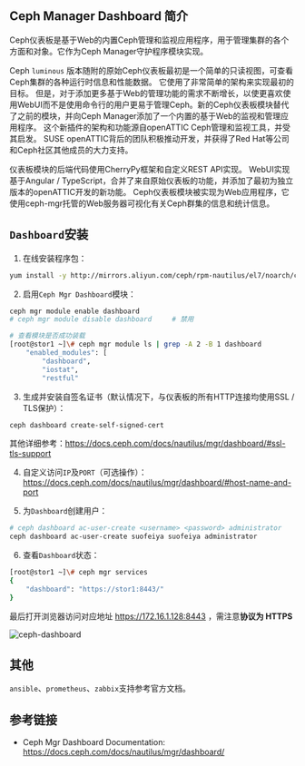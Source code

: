 ## Ceph Manager Dashboard 简介

Ceph仪表板是基于Web的内置Ceph管理和监视应用程序，用于管理集群的各个方面和对象。它作为Ceph Manager守护程序模块实现。

Ceph `luminous` 版本随附的原始Ceph仪表板最初是一个简单的只读视图，可查看Ceph集群的各种运行时信息和性能数据。 它使用了非常简单的架构来实现最初的目标。 但是，对于添加更多基于Web的管理功能的需求不断增长，以使更喜欢使用WebUI而不是使用命令行的用户更易于管理Ceph。新的Ceph仪表板模块替代了之前的模块，并向Ceph Manager添加了一个内置的基于Web的监视和管理应用程序。 这个新插件的架构和功能源自openATTIC Ceph管理和监视工具，并受其启发。 SUSE openATTIC背后的团队积极推动开发，并获得了Red Hat等公司和Ceph社区其他成员的大力支持。

仪表板模块的后端代码使用CherryPy框架和自定义REST API实现。 WebUI实现基于Angular / TypeScript，合并了来自原始仪表板的功能，并添加了最初为独立版本的openATTIC开发的新功能。 Ceph仪表板模块被实现为Web应用程序，它使用ceph-mgr托管的Web服务器可视化有关Ceph群集的信息和统计信息。

## `Dashboard`安装

1. 在线安装程序包：

```bash
yum install -y http://mirrors.aliyun.com/ceph/rpm-nautilus/el7/noarch/ceph-grafana-dashboards-14.2.9-0.el7.noarch.rpm
```

2. 启用`Ceph Mgr Dashboard`模块：

```bash
ceph mgr module enable dashboard
# ceph mgr module disable dashboard		# 禁用

# 查看模块是否成功装载
[root@stor1 ~]\# ceph mgr module ls | grep -A 2 -B 1 dashboard
    "enabled_modules": [
        "dashboard",
        "iostat",
        "restful"
```

3. 生成并安装自签名证书（默认情况下，与仪表板的所有HTTP连接均使用SSL / TLS保护）：

```bash
ceph dashboard create-self-signed-cert
```

其他详细参考：https://docs.ceph.com/docs/nautilus/mgr/dashboard/#ssl-tls-support

4. 自定义访问`IP`及`PORT`（可选操作）：https://docs.ceph.com/docs/nautilus/mgr/dashboard/#host-name-and-port

5. 为`Dashboard`创建用户：

```bash
# ceph dashboard ac-user-create <username> <password> administrator
ceph dashboard ac-user-create suofeiya suofeiya administrator
```

6. 查看`Dashboard`状态：

```bash
[root@stor1 ~]\# ceph mgr services 
{
    "dashboard": "https://stor1:8443/"
}
```

最后打开浏览器访问对应地址 https://172.16.1.128:8443 ，需注意**协议为 HTTPS**

![](https://agou-images.oss-cn-qingdao.aliyuncs.com/blog-images/ceph-dashboard/ceph-dashboard-1.png "ceph-dashboard")

## 其他

`ansible`、`prometheus`、`zabbix`支持参考官方文档。

## 参考链接

* Ceph Mgr Dashboard Documentation: https://docs.ceph.com/docs/nautilus/mgr/dashboard/